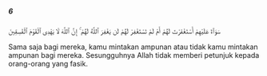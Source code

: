 ##### 6

<span class="ayah">سَوَآءٌ عَلَيْهِمْ أَسْتَغْفَرْتَ لَهُمْ أَمْ لَمْ تَسْتَغْفِرْ لَهُمْ لَن يَغْفِرَ ٱللَّهُ لَهُمْ ۚ إِنَّ ٱللَّهَ لَا يَهْدِى ٱلْقَوْمَ ٱلْفَٰسِقِينَ</span>

<span class="ayah_translation">Sama saja bagi mereka, kamu mintakan ampunan atau tidak kamu mintakan ampunan bagi mereka. Sesungguhnya Allah tidak memberi petunjuk kepada orang-orang yang fasik.</span>
